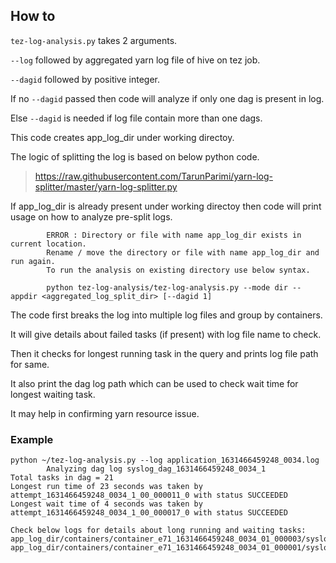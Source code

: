 ## How to

`tez-log-analysis.py` takes 2 arguments.

`--log` followed by aggregated yarn log file of hive on tez job.

`--dagid` followed by positive integer.

If no `--dagid` passed then code will analyze if only one dag is present in log.

Else `--dagid` is needed if log file contain more than one dags.

This code creates app_log_dir under working directoy.

The logic of splitting the log is based on below python code.

>https://raw.githubusercontent.com/TarunParimi/yarn-log-splitter/master/yarn-log-splitter.py

If app_log_dir is already present under working directoy then code will print usage on how to analyze pre-split logs.

```
        ERROR : Directory or file with name app_log_dir exists in current location.
        Rename / move the directory or file with name app_log_dir and run again.
        To run the analysis on existing directory use below syntax.

        python tez-log-analysis/tez-log-analysis.py --mode dir --appdir <aggregated_log_split_dir> [--dagid 1]
```
The code first breaks the log into multiple log files and group by containers. 

It will give details about failed tasks (if present) with log file name to check.

Then it checks for longest running task in the query and prints log file path for same.

It also print the dag log path which can be used to check wait time for longest waiting task.

It may help in confirming yarn resource issue.

### Example 
```
python ~/tez-log-analysis.py --log application_1631466459248_0034.log
        Analyzing dag log syslog_dag_1631466459248_0034_1
Total tasks in dag = 21
Longest run time of 23 seconds was taken by attempt_1631466459248_0034_1_00_000011_0 with status SUCCEEDED
Longest wait time of 4 seconds was taken by attempt_1631466459248_0034_1_00_000017_0 with status SUCCEEDED

Check below logs for details about long running and waiting tasks:
app_log_dir/containers/container_e71_1631466459248_0034_01_000003/syslog_attempt_1631466459248_0034_1_00_000011_0
app_log_dir/containers/container_e71_1631466459248_0034_01_000001/syslog_dag_1631466459248_0034_1
```
